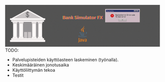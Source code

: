 ![Header](/src/main/resources/Bank%20Simulator%20FX.gif)
TODO: 
- Palvelupisteiden käyttöasteen laskeminen (työnalla).
- Keskimääräinen jonotusaika
- Käyttöliittymän tekoa
- Testit
